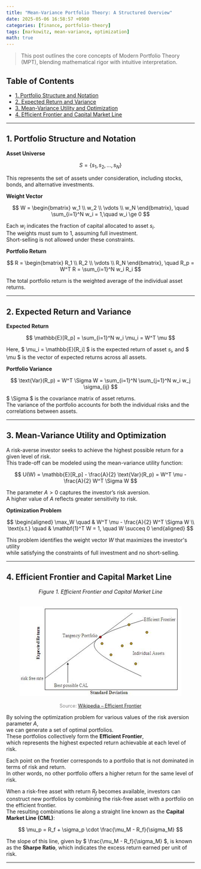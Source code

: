 ```yaml
---
title: "Mean-Variance Portfolio Theory: A Structured Overview"
date: 2025-05-06 16:58:57 +0900
categories: [finance, portfolio-theory]
tags: [markowitz, mean-variance, optimization]
math: true
---
```


> This post outlines the core concepts of Modern Portfolio Theory (MPT), blending mathematical rigor with intuitive interpretation.

## Table of Contents

- [1. Portfolio Structure and Notation](#1-portfolio-structure-and-notation)
- [2. Expected Return and Variance](#2-expected-return-and-variance)
- [3. Mean-Variance Utility and Optimization](#3-mean-variance-utility-and-optimization)
- [4. Efficient Frontier and Capital Market Line](#4-efficient-frontier-and-capital-market-line)

---

## 1. Portfolio Structure and Notation

**Asset Universe**

  
$$
S = \{s_1, s_2, \dots, s_N\}
$$
  

This represents the set of assets under consideration, including stocks, bonds, and alternative investments.

**Weight Vector**

  
$$
W = 
\begin{bmatrix}
w_1 \\
w_2 \\
\vdots \\
w_N
\end{bmatrix}, \quad \sum_{i=1}^N w_i = 1,\quad w_i \ge 0
$$
  

Each $w_i$ indicates the fraction of capital allocated to asset $s_i$.  
The weights must sum to 1, assuming full investment.  
Short-selling is not allowed under these constraints.

**Portfolio Return**

  
$$
R = 
\begin{bmatrix}
R_1 \\
R_2 \\
\vdots \\
R_N
\end{bmatrix}, \quad
R_p = W^T R = \sum_{i=1}^N w_i R_i
$$
  

The total portfolio return is the weighted average of the individual asset returns.

---

## 2. Expected Return and Variance

**Expected Return**

  
$$
\mathbb{E}[R_p] = \sum_{i=1}^N w_i \mu_i = W^T \mu
$$
  

Here, $ \mu_i = \mathbb{E}[R_i] $ is the expected return of asset $s_i$, and $ \mu $ is the vector of expected returns across all assets.

**Portfolio Variance**

  
$$
\text{Var}(R_p) = W^T \Sigma W = \sum_{i=1}^N \sum_{j=1}^N w_i w_j \sigma_{ij}
$$
  

$ \Sigma $ is the covariance matrix of asset returns.  
The variance of the portfolio accounts for both the individual risks and the correlations between assets.

---

## 3. Mean-Variance Utility and Optimization

A risk-averse investor seeks to achieve the highest possible return for a given level of risk.  
This trade-off can be modeled using the mean-variance utility function:

  
$$
U(W) = \mathbb{E}[R_p] - \frac{A}{2} \text{Var}(R_p) = W^T \mu - \frac{A}{2} W^T \Sigma W
$$
  

The parameter $A > 0$ captures the investor’s risk aversion.  
A higher value of $A$ reflects greater sensitivity to risk.

**Optimization Problem**

  
$$
\begin{aligned}
\max_W \quad & W^T \mu - \frac{A}{2} W^T \Sigma W \\
\text{s.t.} \quad & \mathbf{1}^T W = 1, \quad W \succeq 0
\end{aligned}
$$
  

This problem identifies the weight vector $W$ that maximizes the investor's utility  
while satisfying the constraints of full investment and no short-selling.

---

## 4. Efficient Frontier and Capital Market Line

<div align="center" style="margin-bottom: 0.5rem;">

<em>Figure 1. Efficient Frontier and Capital Market Line</em>  
<br>

<img src="/assets/img/Markowitz_frontier.jpg" alt="Efficient Frontier"><br>

<span style="font-size: 0.9em; color: gray;">
Source: <a href="https://en.wikipedia.org/wiki/Efficient_frontier" target="_blank">Wikipedia – Efficient Frontier</a>
</span>

</div>

By solving the optimization problem for various values of the risk aversion parameter $A$,  
we can generate a set of optimal portfolios.  
These portfolios collectively form the **Efficient Frontier**,  
which represents the highest expected return achievable at each level of risk.

Each point on the frontier corresponds to a portfolio that is not dominated in terms of risk and return.  
In other words, no other portfolio offers a higher return for the same level of risk.

When a risk-free asset with return $R_f$ becomes available, investors can construct new portfolios by combining the risk-free asset with a portfolio on the efficient frontier.  
The resulting combinations lie along a straight line known as the **Capital Market Line (CML)**:
  
$$
\mu_p = R_f + \sigma_p \cdot \frac{\mu_M - R_f}{\sigma_M}
$$
  

The slope of this line, given by $ \frac{\mu_M - R_f}{\sigma_M} $, is known as the **Sharpe Ratio**, which indicates the excess return earned per unit of risk.

---


